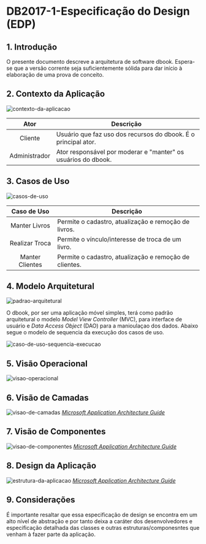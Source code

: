 # DB2017-1-Especificação do Design (EDP)

## 1. Introdução

O presente documento descreve a arquitetura de software dbook. Espera-se que a versão corrente seja suficientemente sólida 
para dar início à elaboração de uma prova de conceito.

## 2. Contexto da Aplicação

![contexto-da-aplicacao](https://cloud.githubusercontent.com/assets/14007153/25308893/a12ca226-2795-11e7-985b-5068f8905cbb.png)

| Ator | Descrição |
|:----:|-----------|
| Cliente | Usuário que faz uso dos recursos do dbook. É o principal ator. |
| Administrador | Ator responsável por moderar e "manter" os usuários do dbook. |

## 3. Casos de Uso

![casos-de-uso](https://cloud.githubusercontent.com/assets/14007153/25308895/a41a5726-2795-11e7-91c8-48ebe1c0e290.png)

| Caso de Uso | Descrição |
|:----:|-----------|
| Manter Livros | Permite o cadastro, atualização e remoção de livros. |
| Realizar Troca | Permite o vínculo/interesse de troca de um livro. |
| Manter Clientes | Permite o cadastro, atualização e remoção de clientes. |

## 4. Modelo Arquitetural

![padrao-arquitetural](https://cloud.githubusercontent.com/assets/14007153/25308900/b0dd9b4e-2795-11e7-8928-612e76bb000b.png)

O dbook, por ser uma aplicação móvel simples, terá como padrão arquitetural o modelo *Model View Controller* (MVC), para interface de usuário e *Data Access Object* (DAO) para a manioulaçao dos dados. Abaixo segue o modelo de sequencia da execução dos casos de uso.

![caso-de-uso-sequencia-execucao](https://cloud.githubusercontent.com/assets/14007153/25308902/ba862346-2795-11e7-9bdb-220536b5a3b4.png)

## 5. Visão Operacional

![visao-operacional](https://cloud.githubusercontent.com/assets/14007153/25308901/b68d8964-2795-11e7-9f19-8b390ae51c86.png)

## 6. Visão de Camadas

![visao-de-camadas](https://cloud.githubusercontent.com/assets/14007153/25308888/97427cf4-2795-11e7-9690-3b06abd4a464.PNG)
 *[Microsoft Application Architecture Guide](https://msdn.microsoft.com/en-us/library/ff650706.aspx)*

## 7. Visão de Componentes

![visao-de-componentes](https://cloud.githubusercontent.com/assets/14007153/25308889/986728dc-2795-11e7-8a83-175fc0026e60.PNG)
 *[Microsoft Application Architecture Guide](https://msdn.microsoft.com/en-us/library/ff650706.aspx)*

## 8. Design da Aplicação

![estrutura-da-aplicacao](https://cloud.githubusercontent.com/assets/14007153/25308891/9d153efa-2795-11e7-8037-176610dd13d4.PNG)
 *[Microsoft Application Architecture Guide](https://msdn.microsoft.com/en-us/library/ff650706.aspx)*
 
 ## 9. Considerações
 
 É importante resaltar que essa especificação de design se encontra em um alto nível de abstração e por tanto deixa a caráter dos desenvolvedores e especificação detalhada das classes e outras estruturas/componesntes que venham à fazer parte da aplicação.



